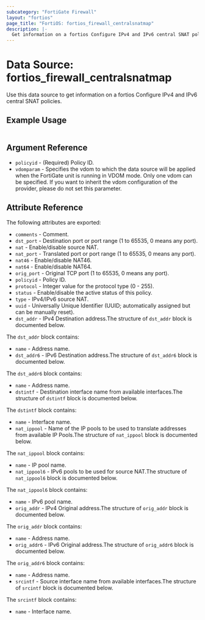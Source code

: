 ```yaml
---
subcategory: "FortiGate Firewall"
layout: "fortios"
page_title: "FortiOS: fortios_firewall_centralsnatmap"
description: |-
  Get information on a fortios Configure IPv4 and IPv6 central SNAT policies.
---
```


# Data Source: fortios_firewall_centralsnatmap
Use this data source to get information on a fortios Configure IPv4 and IPv6 central SNAT policies.


## Example Usage

```hcl

```

## Argument Reference

* `policyid` - (Required) Policy ID.
* `vdomparam` - Specifies the vdom to which the data source will be applied when the FortiGate unit is running in VDOM mode. Only one vdom can be specified. If you want to inherit the vdom configuration of the provider, please do not set this parameter.

## Attribute Reference

The following attributes are exported:

* `comments` - Comment.
* `dst_port` - Destination port or port range (1 to 65535, 0 means any port).
* `nat` - Enable/disable source NAT.
* `nat_port` - Translated port or port range (1 to 65535, 0 means any port).
* `nat46` - Enable/disable NAT46.
* `nat64` - Enable/disable NAT64.
* `orig_port` - Original TCP port (1 to 65535, 0 means any port).
* `policyid` - Policy ID.
* `protocol` - Integer value for the protocol type (0 - 255).
* `status` - Enable/disable the active status of this policy.
* `type` - IPv4/IPv6 source NAT.
* `uuid` - Universally Unique Identifier (UUID; automatically assigned but can be manually reset).
* `dst_addr` - IPv4 Destination address.The structure of `dst_addr` block is documented below.

The `dst_addr` block contains:

* `name` - Address name.
* `dst_addr6` - IPv6 Destination address.The structure of `dst_addr6` block is documented below.

The `dst_addr6` block contains:

* `name` - Address name.
* `dstintf` - Destination interface name from available interfaces.The structure of `dstintf` block is documented below.

The `dstintf` block contains:

* `name` - Interface name.
* `nat_ippool` - Name of the IP pools to be used to translate addresses from available IP Pools.The structure of `nat_ippool` block is documented below.

The `nat_ippool` block contains:

* `name` - IP pool name.
* `nat_ippool6` - IPv6 pools to be used for source NAT.The structure of `nat_ippool6` block is documented below.

The `nat_ippool6` block contains:

* `name` - IPv6 pool name.
* `orig_addr` - IPv4 Original address.The structure of `orig_addr` block is documented below.

The `orig_addr` block contains:

* `name` - Address name.
* `orig_addr6` - IPv6 Original address.The structure of `orig_addr6` block is documented below.

The `orig_addr6` block contains:

* `name` - Address name.
* `srcintf` - Source interface name from available interfaces.The structure of `srcintf` block is documented below.

The `srcintf` block contains:

* `name` - Interface name.
